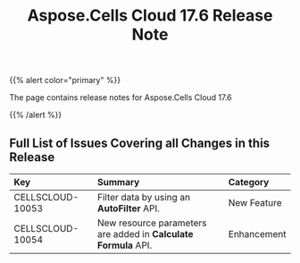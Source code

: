 ﻿---
title: Aspose.Cells Cloud 17.6 Release Note
second_title: Aspose.Cells Cloud Documen
type: docs
url: /ar/aspose-cells-cloud-17-6-release-notes/
aliases: [/aspose-cells-for-cloud-17-6-release-notes/]
description: Aspose.Cells Cloud supports Excel to create, convert, merge, split, protected, inner object operation, and so on
weight: 60
---
{{% alert color="primary" %}} 

The page contains release notes for Aspose.Cells Cloud 17.6

{{% /alert %}} 
## **Full List of Issues Covering all Changes in this Release**

|**Key**|**Summary**|**Category**|
|:- |:- |:- |
|CELLSCLOUD-10053|Filter data by using an **AutoFilter** API.|New Feature|
|CELLSCLOUD-10054|New resource parameters are added in **Calculate Formula** API.|Enhancement|



